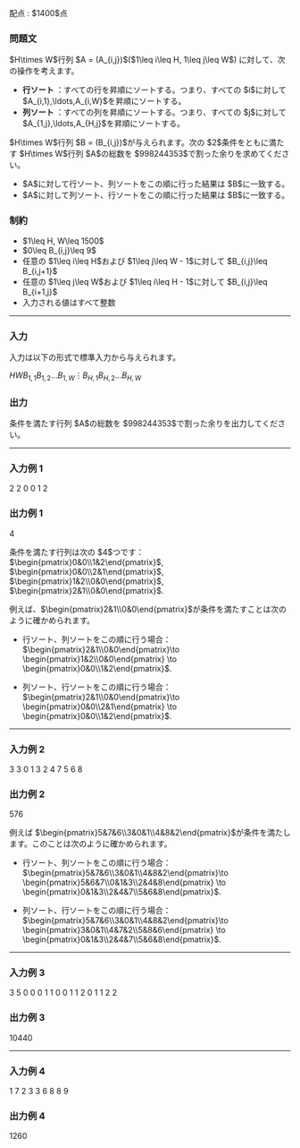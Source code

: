
<div>

<span>

<span>

<p>
配点 : $1400$点
</p>

<div>

<section>

### **問題文**

<p>
$H\times W$行列 $A = (A_{i,j})$($1\leq i\leq H, 1\leq j\leq W$) に対して、次の操作を考えます。
</p>

<ul>

<li>

<strong>
行ソート
</strong>
：すべての行を昇順にソートする。つまり、すべての $i$に対して $A_{i,1},\ldots,A_{i,W}$を昇順にソートする。
</li>

<li>

<strong>
列ソート
</strong>
：すべての列を昇順にソートする。つまり、すべての $j$に対して $A_{1,j},\ldots,A_{H,j}$を昇順にソートする。
</li>

</ul>

<p>
$H\times W$行列 $B = (B_{i,j})$が与えられます。次の $2$条件をともに満たす $H\times W$行列 $A$の総数を $998244353$で割った余りを求めてください。
</p>

<ul>

<li>
$A$に対して行ソート、列ソートをこの順に行った結果は $B$に一致する。
</li>

<li>
$A$に対して列ソート、行ソートをこの順に行った結果は $B$に一致する。
</li>

</ul>

</section>

</div>

<div>

<section>

### **制約**

<ul>

<li>
$1\leq H, W\leq 1500$
</li>

<li>
$0\leq B_{i,j}\leq 9$
</li>

<li>
任意の $1\leq i\leq H$および $1\leq j\leq W - 1$に対して $B_{i,j}\leq B_{i,j+1}$
</li>

<li>
任意の $1\leq j\leq W$および $1\leq i\leq H - 1$に対して $B_{i,j}\leq B_{i+1,j}$
</li>

<li>
入力される値はすべて整数
</li>

</ul>

</section>

</div>

---

<div>

<div>

<section>

### **入力**

<p>
入力は以下の形式で標準入力から与えられます。
</p>

<div>

$H$$W$$B_{1,1}$$B_{1,2}$$\ldots$$B_{1,W}$$\vdots$$B_{H,1}$$B_{H,2}$$\ldots$$B_{H,W}$
</div>

</section>

</div>

<div>

<section>

### **出力**

<p>
条件を満たす行列 $A$の総数を $998244353$で割った余りを出力してください。
</p>

</section>

</div>

</div>

---

<div>

<section>

### **入力例 1**

<div>

2 2
0 0
1 2

</div>

</section>

</div>

<div>

<section>

### **出力例 1**

<div>

4

</div>

<p>
条件を満たす行列は次の $4$つです：$\begin{pmatrix}0&0\\1&2\end{pmatrix}$, $\begin{pmatrix}0&0\\2&1\end{pmatrix}$, $\begin{pmatrix}1&2\\0&0\end{pmatrix}$, $\begin{pmatrix}2&1\\0&0\end{pmatrix}$. 
</p>

<p>
例えば、$\begin{pmatrix}2&1\\0&0\end{pmatrix}$が条件を満たすことは次のように確かめられます。
</p>

<ul>

<li>

<p>
行ソート、列ソートをこの順に行う場合：$\begin{pmatrix}2&1\\0&0\end{pmatrix}\to \begin{pmatrix}1&2\\0&0\end{pmatrix} \to \begin{pmatrix}0&0\\1&2\end{pmatrix}$.
</p>

</li>

<li>

<p>
列ソート、行ソートをこの順に行う場合：$\begin{pmatrix}2&1\\0&0\end{pmatrix}\to \begin{pmatrix}0&0\\2&1\end{pmatrix} \to \begin{pmatrix}0&0\\1&2\end{pmatrix}$.
</p>

</li>

</ul>

</section>

</div>

---

<div>

<section>

### **入力例 2**

<div>

3 3
0 1 3
2 4 7
5 6 8

</div>

</section>

</div>

<div>

<section>

### **出力例 2**

<div>

576

</div>

<p>
例えば $\begin{pmatrix}5&7&6\\3&0&1\\4&8&2\end{pmatrix}$が条件を満たします。このことは次のように確かめられます。
</p>

<ul>

<li>

<p>
行ソート、列ソートをこの順に行う場合：$\begin{pmatrix}5&7&6\\3&0&1\\4&8&2\end{pmatrix}\to \begin{pmatrix}5&6&7\\0&1&3\\2&4&8\end{pmatrix} \to \begin{pmatrix}0&1&3\\2&4&7\\5&6&8\end{pmatrix}$.
</p>

</li>

<li>

<p>
列ソート、行ソートをこの順に行う場合：$\begin{pmatrix}5&7&6\\3&0&1\\4&8&2\end{pmatrix}\to \begin{pmatrix}3&0&1\\4&7&2\\5&8&6\end{pmatrix} \to \begin{pmatrix}0&1&3\\2&4&7\\5&6&8\end{pmatrix}$.
</p>

</li>

</ul>

</section>

</div>

---

<div>

<section>

### **入力例 3**

<div>

3 5
0 0 0 1 1
0 0 1 1 2
0 1 1 2 2

</div>

</section>

</div>

<div>

<section>

### **出力例 3**

<div>

10440

</div>

</section>

</div>

---

<div>

<section>

### **入力例 4**

<div>

1 7
2 3 3 6 8 8 9

</div>

</section>

</div>

<div>

<section>

### **出力例 4**

<div>

1260

</div>

</section>

</div>

</span>

</span>

</div>
